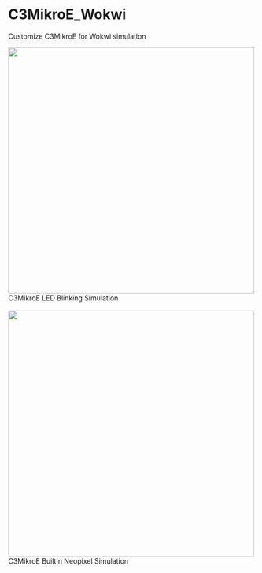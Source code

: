 # C3MikroE_Wokwi
Customize C3MikroE for Wokwi simulation


<img src= "pic/C3MikroE_WokwiLED.gif" width=500>   
C3MikroE LED Blinking Simulation

<br>
<br>

<img src= "pic/WokwiC3MikroE_WS2812LED.gif" width=500>
C3MikroE BuiltIn Neopixel Simulation

<br>

